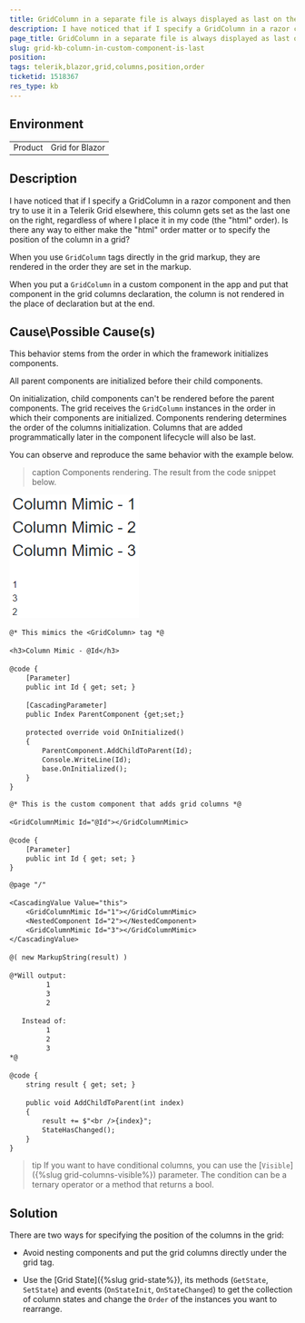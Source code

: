 ```yaml
---
title: GridColumn in a separate file is always displayed as last on the right
description: I have noticed that if I specify a GridColumn in a razor component and then try to use it in a Telerik Grid elsewhere, this column gets set as the last one on the right, regardless of where I place it in my code (the "html" order).
page_title: GridColumn in a separate file is always displayed as last on the right
slug: grid-kb-column-in-custom-component-is-last
position: 
tags: telerik,blazor,grid,columns,position,order
ticketid: 1518367
res_type: kb
---
```


## Environment
<table>
	<tbody>
		<tr>
			<td>Product</td>
			<td>Grid for Blazor</td>
		</tr>
	</tbody>
</table>


## Description
I have noticed that if I specify a GridColumn in a razor component and then try to use it in a Telerik Grid elsewhere, this column gets set as the last one on the right, regardless of where I place it in my code (the "html" order). Is there any way to either make the "html" order matter or to specify the position of the column in a grid?

When you use `GridColumn` tags directly in the grid markup, they are rendered in the order they are set in the markup.

When you put a `GridColumn` in a custom component in the app and put that component in the grid columns declaration, the column is not rendered in the place of declaration but at the end.


## Cause\Possible Cause(s)

This behavior stems from the order in which the framework initializes components.

All parent components are initialized before their child components.

On initialization, child components can't be rendered before the parent components. The grid receives the `GridColumn` instances in the order in which their components are initialized. Components rendering determines the order of the columns initialization. Columns that are added programmatically later in the component lifecycle will also be last.

You can observe and reproduce the same behavior with the example below.

>caption Components rendering. The result from the code snippet below.

![simulate grid columns rendering order with custom components](images/grid-column-rendering-order-simulation-with-nested-components.PNG)

````GridColumnMimic.razor
@* This mimics the <GridColumn> tag *@

<h3>Column Mimic - @Id</h3>

@code {
    [Parameter]
    public int Id { get; set; }

    [CascadingParameter]
    public Index ParentComponent {get;set;}

    protected override void OnInitialized()
    {
        ParentComponent.AddChildToParent(Id);
        Console.WriteLine(Id);
        base.OnInitialized();
    }
}
````

````NestedComponent.razor
@* This is the custom component that adds grid columns *@

<GridColumnMimic Id="@Id"></GridColumnMimic>

@code {
    [Parameter]
    public int Id { get; set; }
}
````

````Index.razor
@page "/"

<CascadingValue Value="this">
    <GridColumnMimic Id="1"></GridColumnMimic>
    <NestedComponent Id="2"></NestedComponent>
    <GridColumnMimic Id="3"></GridColumnMimic>
</CascadingValue>

@( new MarkupString(result) )

@*Will output:
         1
         3
         2

   Instead of:
         1
         2
         3
*@

@code {
    string result { get; set; }

    public void AddChildToParent(int index)
    {
        result += $"<br />{index}";
        StateHasChanged();
    }
}
````

>tip If you want to have conditional columns, you can use the [`Visible`]({%slug grid-columns-visible%}) parameter. The condition can be a ternary operator or a method that returns a bool.

## Solution

There are two ways for specifying the position of the columns in the grid:

* Avoid nesting components and put the grid columns directly under the grid tag.

* Use the [Grid State]({%slug grid-state%}), its methods (`GetState`, `SetState`) and events (`OnStateInit`, `OnStateChanged`) to get the collection of column states and change the `Order` of the instances you want to rearrange.
